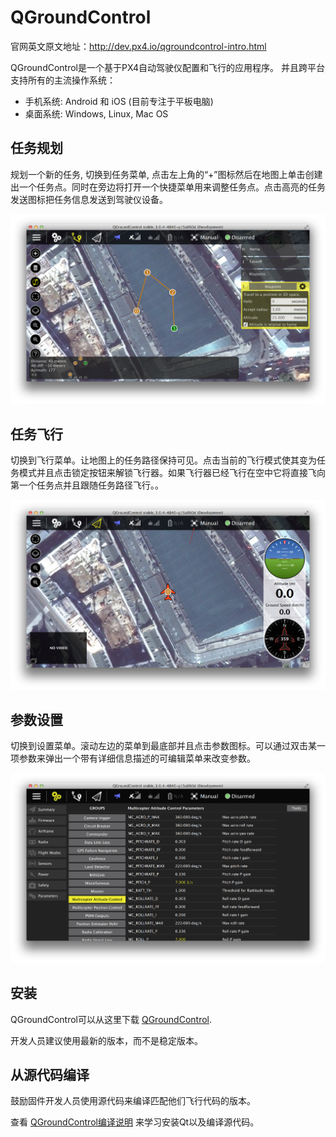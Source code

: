 # QGroundControl
官网英文原文地址：http://dev.px4.io/qgroundcontrol-intro.html

QGroundControl是一个基于PX4自动驾驶仪配置和飞行的应用程序。 并且跨平台支持所有的主流操作系统：

- 手机系统: Android 和 iOS (目前专注于平板电脑)
- 桌面系统: Windows, Linux, Mac OS

## 任务规划

规划一个新的任务, 切换到任务菜单, 点击左上角的“+”图标然后在地图上单击创建出一个任务点。同时在旁边将打开一个快捷菜单用来调整任务点。点击高亮的任务发送图标把任务信息发送到驾驶仪设备。

![planning](../pictures/gcs/planning-mission.png)

## 任务飞行

切换到飞行菜单。让地图上的任务路径保持可见。点击当前的飞行模式使其变为任务模式并且点击锁定按钮来解锁飞行器。如果飞行器已经飞行在空中它将直接飞向第一个任务点并且跟随任务路径飞行。。

 ![plan](../pictures/gcs/flying-mission.png)

## 参数设置

切换到设置菜单。滚动左边的菜单到最底部并且点击参数图标。可以通过双击某一项参数来弹出一个带有详细信息描述的可编辑菜单来改变参数。

![parameters](../pictures/gcs/setting-parameter.png)
## 安装

QGroundControl可以从这里下载 [QGroundControl](http://qgroundcontrol.com/).

<aside class="tip">
开发人员建议使用最新的版本，而不是稳定版本。
</aside>

## 从源代码编译

鼓励固件开发人员使用源代码来编译匹配他们飞行代码的版本。

查看 [QGroundControl编译说明](https://github.com/mavlink/qgroundcontrol#obtaining-source-code) 来学习安装Qt以及编译源代码。

